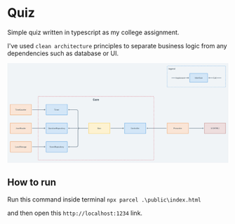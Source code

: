 # Quiz

Simple quiz written in typescript as my college assignment. 

I've used `clean architecture` principles to separate business logic from any dependencies such as database or UI.


![Alt text](docs/flow.png?raw=true "Flow")


## How to run
Run this command inside terminal
`npx parcel .\public\index.html`

and then open this `http://localhost:1234` link.
